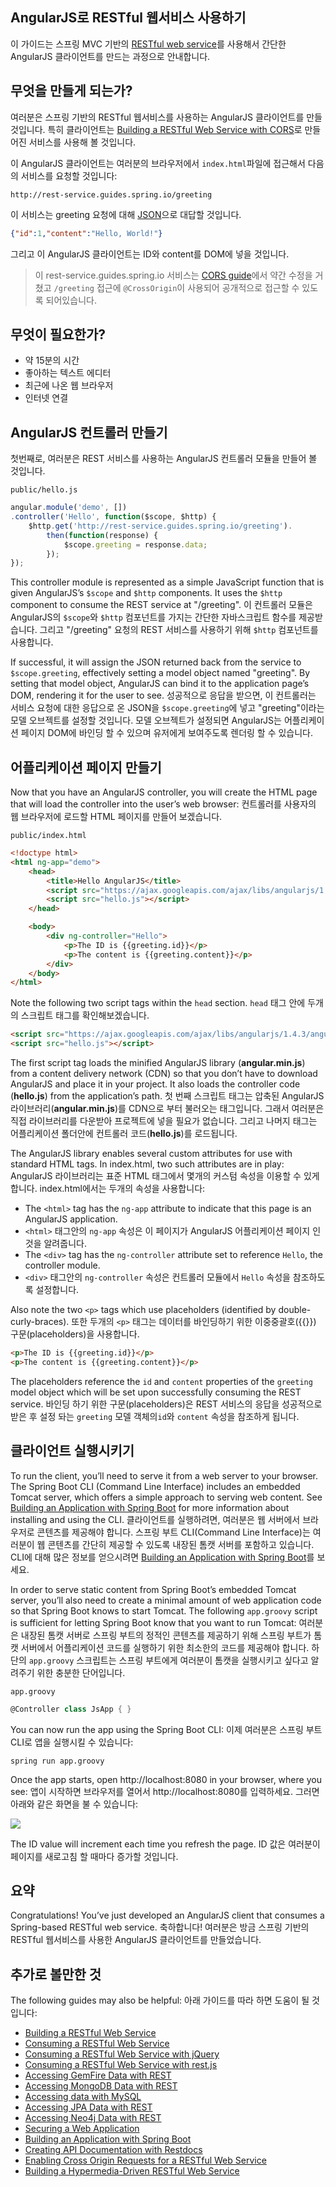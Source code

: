 ## AngularJS로 RESTful 웹서비스 사용하기
이 가이드는 스프링 MVC 기반의 [RESTful web service](http://spring.io/understanding/REST)를 사용해서 간단한 AngularJS 클라이언트를 만드는 과정으로 안내합니다.

## 무엇을 만들게 되는가?
여러분은 스프링 기반의 RESTful 웹서비스를 사용하는 AngularJS 클라이언트를 만들 것입니다. 특히 클라이언트는 [Building a RESTful Web Service with CORS](http://spring.io/guides/gs/rest-service-cors/)로 만들어진 서비스를 사용해 볼 것입니다.

이 AngularJS 클라이언트는 여러분의 브라우저에서 `index.html`파일에 접근해서 다음의 서비스를 요청할 것입니다:

```
http://rest-service.guides.spring.io/greeting
```

이 서비스는 greeting 요청에 대해 [JSON](http://spring.io/understanding/JSON)으로 대답할 것입니다.

```json
{"id":1,"content":"Hello, World!"}
```

그리고 이 AngularJS 클라이언트는 ID와 content를 DOM에 넣을 것입니다.

> 이 rest-service.guides.spring.io 서비스는 [CORS guide](http://spring.io/guides/gs/rest-service-cors/)에서 약간 수정을 거쳤고 `/greeting` 접근에 `@CrossOrigin`이 사용되어 공개적으로 접근할 수 있도록 되어있습니다.

## 무엇이 필요한가?
* 약 15분의 시간
* 좋아하는 텍스트 에디터
* 최근에 나온 웹 브라우저
* 인터넷 연결

## AngularJS 컨트롤러 만들기
첫번째로, 여러분은 REST 서비스를 사용하는 AngularJS 컨트롤러 모듈을 만들어 볼 것입니다.

`public/hello.js`

```js
angular.module('demo', [])
.controller('Hello', function($scope, $http) {
    $http.get('http://rest-service.guides.spring.io/greeting').
        then(function(response) {
            $scope.greeting = response.data;
        });
});
```

This controller module is represented as a simple JavaScript function that 
is given AngularJS’s `$scope` and `$http` components. 
It uses the `$http` component to consume the REST service at "/greeting".
이 컨트롤러 모듈은 AngularJS의 `$scope`와 `$http` 컴포넌트를 가지는 간단한 자바스크립트 함수를 제공받습니다.
그리고 "/greeting" 요청의 REST 서비스를 사용하기 위해 `$http` 컴포넌트를 사용합니다.

If successful, it will assign the JSON returned back from the service to `$scope.greeting`, effectively setting a model object named "greeting". By setting that model object, AngularJS can bind it to the application page’s DOM, rendering it for the user to see.
성공적으로 응답을 받으면, 이 컨트롤러는 서비스 요청에 대한 응답으로 온 JSON을 `$scope.greeting`에 넣고 "greeting"이라는 모델 오브젝트를 설정할 것입니다.
모델 오브젝트가 설정되면 AngularJS는 어플리케이션 페이지 DOM에 바인딩 할 수 있으며 유저에게 보여주도록 렌더링 할 수 있습니다.

## 어플리케이션 페이지 만들기
Now that you have an AngularJS controller, you will create the HTML page that will load the controller 
into the user’s web browser:
컨트롤러를 사용자의 웹 브라우저에 로드할 HTML 페이지를 만들어 보겠습니다.

`public/index.html`

```html
<!doctype html>
<html ng-app="demo">
	<head>
		<title>Hello AngularJS</title>
		<script src="https://ajax.googleapis.com/ajax/libs/angularjs/1.4.3/angular.min.js"></script>
    	<script src="hello.js"></script>
	</head>

	<body>
		<div ng-controller="Hello">
			<p>The ID is {{greeting.id}}</p>
			<p>The content is {{greeting.content}}</p>
		</div>
	</body>
</html>
```

Note the following two script tags within the `head` section.
`head` 태그 안에 두개의 스크립트 태그를 확인해보겠습니다.

```html
<script src="https://ajax.googleapis.com/ajax/libs/angularjs/1.4.3/angular.min.js"></script>
<script src="hello.js"></script>
```

The first script tag loads the minified AngularJS library (**angular.min.js**) from a content delivery network (CDN) 
so that you don’t have to download AngularJS and place it in your project. 
It also loads the controller code (**hello.js**) from the application’s path.
첫 번째 스크립트 태그는 압축된 AngularJS 라이브러리(**angular.min.js**)를 CDN으로 부터 불러오는 태그입니다. 그래서 여러분은 직접 라이브러리를 다운받아 프로젝트에 넣을 필요가 없습니다.
그리고 나머지 태그는 어플리케이션 폴더안에 컨트롤러 코드(**hello.js**)를 로드됩니다.

The AngularJS library enables several custom attributes for use with standard HTML tags. 
In index.html, two such attributes are in play:
AngularJS 라이브러리는 표준 HTML 태그에서 몇개의 커스텀 속성을 이용할 수 있게 합니다.
index.html에서는 두개의 속성을 사용합니다:

* The `<html>` tag has the `ng-app` attribute to indicate that this page is an AngularJS application.
* `<html>` 태그안의 `ng-app` 속성은 이 페이지가 AngularJS 어플리케이션 페이지 인것을 알려줍니다.
* The `<div>` tag has the `ng-controller` attribute set to reference `Hello`, the controller module.
* `<div>` 태그안의 `ng-controller` 속성은 컨트롤러 모듈에서 `Hello` 속성을 참조하도록 설정합니다.

Also note the two `<p>` tags which use placeholders (identified by double-curly-braces).
또한 두개의 `<p>` 태그는 데이터를 바인딩하기 위한 이중중괄호({{}}) 구문(placeholders)을 사용합니다.

```html
<p>The ID is {{greeting.id}}</p>
<p>The content is {{greeting.content}}</p>
```

The placeholders reference the `id` and `content` properties of the `greeting` model object which will be set upon successfully consuming the REST service.
바인딩 하기 위한 구문(placeholders)은 REST 서비스의 응답을 성공적으로 받은 후 설정 돠는 `greeting` 모델 객체의`id`와 `content` 속성을 참조하게 됩니다.

## 클라이언트 실행시키기
To run the client, you’ll need to serve it from a web server to your browser. The Spring Boot CLI (Command Line Interface) includes an embedded Tomcat server, which offers a simple approach to serving web content. See [Building an Application with Spring Boot](http://spring.io/guides/gs/spring-boot/) for more information about installing and using the CLI.
클라이언트를 실행하려면, 여러분은 웹 서버에서 브라우저로 콘텐츠를 제공해야 합니다. 스프링 부트 CLI(Command Line Interface)는 여러분이 웹 콘텐츠를 간단히 제공할 수 있도록 내장된 톰캣 서버를 포함하고 있습니다. CLI에 대해 많은 정보를 얻으시려면 [Building an Application with Spring Boot](http://spring.io/guides/gs/spring-boot/)를 보세요.

In order to serve static content from Spring Boot’s embedded Tomcat server, you’ll also need to create a minimal amount of web application code so that Spring Boot knows to start Tomcat. The following `app.groovy` script is sufficient for letting Spring Boot know that you want to run Tomcat:
여러분은 내장된 톰캣 서버로 스프링 부트의 정적인 콘텐츠를 제공하기 위해 스프링 부트가 톰캣 서버에서 어플리케이션 코드를 실행하기 위한 최소한의 코드를 제공해야 합니다. 하단의 `app.groovy` 스크립트는 스프링 부트에게 여러분이 톰캣을 실행시키고 싶다고 알려주기 위한 충분한 단어입니다.

`app.groovy`

```groovy
@Controller class JsApp { }
```

You can now run the app using the Spring Boot CLI:
이제 여러분은 스프링 부트 CLI로 앱을 실행시킬 수 있습니다:

```
spring run app.groovy
```

Once the app starts, open http://localhost:8080 in your browser, where you see:
앱이 시작하면 브라우저를 열어서 http://localhost:8080를 입력하세요. 그러면 아래와 같은 화면을 불 수 있습니다:

![](http://spring.io/guides/gs/consuming-rest-angularjs/images/hello.png)

The ID value will increment each time you refresh the page.
ID 값은 여러분이 페이지를 새로고침 할 때마다 증가할 것입니다.

## 요약
Congratulations! You’ve just developed an AngularJS client that consumes a Spring-based RESTful web service.
축하합니다! 여러분은 방금 스프링 기반의 RESTful 웹서비스를 사용한 AngularJS 클라이언트를 만들었습니다.

## 추가로 볼만한 것
The following guides may also be helpful:
아래 가이드를 따라 하면 도움이 될 것입니다:

* [Building a RESTful Web Service](https://spring.io/guides/gs/rest-service/)
* [Consuming a RESTful Web Service](https://spring.io/guides/gs/consuming-rest/)
* [Consuming a RESTful Web Service with jQuery](https://spring.io/guides/gs/consuming-rest-jquery/)
* [Consuming a RESTful Web Service with rest.js](https://spring.io/guides/gs/consuming-rest-restjs/)
* [Accessing GemFire Data with REST](https://spring.io/guides/gs/accessing-gemfire-data-rest/)
* [Accessing MongoDB Data with REST](https://spring.io/guides/gs/accessing-mongodb-data-rest/)
* [Accessing data with MySQL](https://spring.io/guides/gs/accessing-data-mysql/)
* [Accessing JPA Data with REST](https://spring.io/guides/gs/accessing-data-rest/)
* [Accessing Neo4j Data with REST](https://spring.io/guides/gs/accessing-neo4j-data-rest/)
* [Securing a Web Application](https://spring.io/guides/gs/securing-web/)
* [Building an Application with Spring Boot](https://spring.io/guides/gs/spring-boot/)
* [Creating API Documentation with Restdocs](https://spring.io/guides/gs/testing-restdocs/)
* [Enabling Cross Origin Requests for a RESTful Web Service](https://spring.io/guides/gs/rest-service-cors/)
* [Building a Hypermedia-Driven RESTful Web Service](https://spring.io/guides/gs/rest-hateoas/)